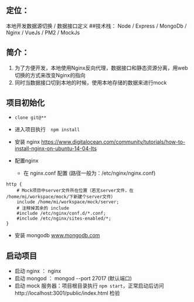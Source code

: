 ## 定位：
本地开发数据源切换 / 数据接口定义
##技术栈：
Node / Express / MongoDb / Nginx / VueJs / PM2 / MockJs

## 简介：
1. 为了方便开发，本地使用Nginx反向代理，数据接口和静态资源分离，用web切换的方式来改变Nginx的指向
2. 同时当数据接口切到本地的时候，使用本地存储的数据来进行mock

## 项目初始化
* `clone git@**`
* 进入项目执行　`npm install`
* 安装 nginx https://www.digitalocean.com/community/tutorials/how-to-install-nginx-on-ubuntu-14-04-lts

* 配置nginx
    * 在 nginx.conf 配置 (路径一般为：/etc/nginx/nginx.conf)
```
http {
    # Mock项目中server文件所在位置（若无server文件，在 /home/mi/workspace/mock/下新建个server文件）
    include /home/mi/workspace/mock/server;
    # 注释掉其余的 include
    #include /etc/nginx/conf.d/*.conf;
    #include /etc/nginx/sites-enabled/*;
}
```
* 安装 mongodb www.mongodb.com


## 启动项目
* 启动 nginx ：  nginx
* 启动 mongod   ： mongod --port 27017 (默认端口)
* 启动 mock 服务器：项目根目录执行 `npm start`，正常启动后访问 http://localhost:3001/public/index.html 检验

